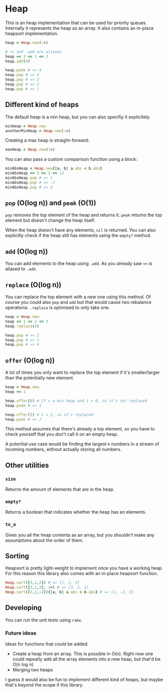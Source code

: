 # Heap

This is an heap implementation that can be used for priority queues. Internally
it represents the heap as an array. It also contains an in-place heapsort
implementation.

```rb
heap = Heap.new(:<)

# << and .add are aliases
heap << 3 << 1 << 2
heap.add(4)

heap.peak # => 4
heap.pop # => 4
heap.pop # => 3
heap.pop # => 2
heap.pop # => 1
```

## Different kind of heaps

The default heap is a min heap, but you can also specifiy it explicitely.
```rb
minHeap = Heap.new
anotherMinHeap = Heap.new(:<)
```

Creating a max heap is straight-forward:
```rb
maxHeap = Heap.new(:>)
```

You can also pass a custom comparison function using a block:
```rb
minAbsHeap = Heap.new{|a, b| a.abs < b.abs}
minAbsHeap << 3 << 1 << -2
minAbsHeap.pop # => 1
minAbsHeap.pop # => -2
minAbsHeap.pop # => 3
```

## `pop` (O(log n)) and `peak` (O(1))

`pop` removes the top element of the heap and returns it. `peak` returns the top
element but doesn't change the heap itself.

When the heap doesn't have any elements, `nil` is returned. You can also
explicitly check if the heap still has elements using the `empty?` method.

## `add` (O(log n))

You can add elements to the heap using `.add`. As you already saw `<<` is
aliased to `.add`.

## `replace` (O(log n))

You can replace the top element with a new one using this method. Of course you
could also `pop` and `add` but that would cause two rebalance operations.
`.replace` is optimised to only take one.

```rb
heap = Heap.new
heap << 1 << 2 << 3
heap.replace(4)

heap.pop # => 2
heap.pop # => 3
heap.pop # => 4
```

## `offer` (O(log n))

A lot of times you only want to replace the top element if it's smaller/larger
than the potentially new element.

```rb
heap = Heap.new
heap << 1

heap.offer(0) # It's a min heap and 1 > 0, so it's not replaced
heap.peak # => 1

heap.offer(2) # 1 < 2, so it's replaced
heap.peak # => 2
```

This method assumes that there's already a top element, so you have to check
yourself that you don't call it on an empty heap.

A potential use case would be finding the largest `k` numbers in a stream of
incoming numbers, without actually storing all numbers.

## Other utilities

### `size`

Returns the amount of elements that are in the heap.

### `empty?`

Returns a boolean that indicates whether the heap has an elements.

### `to_a`

Gives you all the heap contents as an array, but you shouldn't make any assumptions about
the order of them.

## Sorting

Heapsort is pretty light-weight to implement once you have a working heap. For this
reason this library also comes with an in-place heapsort function.

```rb
Heap.sort([3,1,2]) # => [1, 2, 3]
Heap.sort([3,1,2], :>) # => [3, 2, 1]
Heap.sort([3,1,-2]){|a, b| a.abs < b.abs} # => [1, -2, 3]
```

## Developing

You can run the unit tests using `rake`.

### Future ideas

Ideas for functions that could be added:

- Create a heap from an array. This is possible in O(n). Right now one could
  repeatly add all the array elements into a new heap, but that'd be O(n log n)
- Merging two heaps

I guess it would also be fun to implement different kind of heaps, but maybe
that's beyond the scope if this library.

